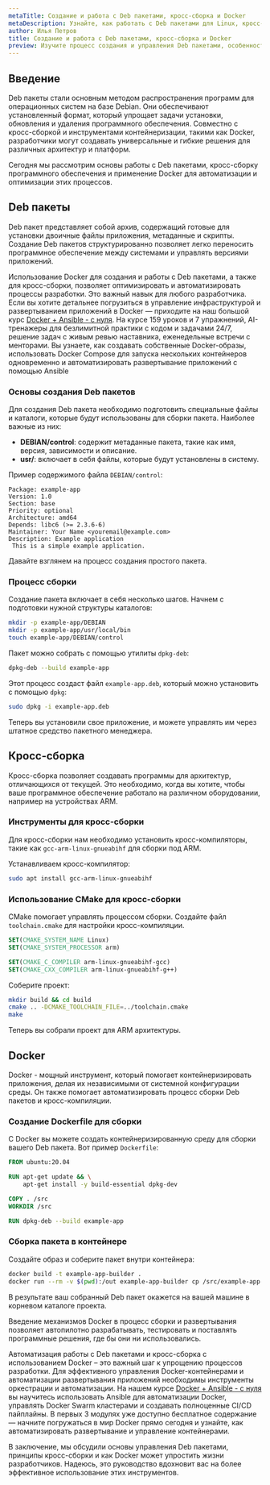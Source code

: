 ```yaml
---
metaTitle: Создание и работа с Deb пакетами, кросс-сборка и Docker
metaDescription: Узнайте, как работать с Deb пакетами для Linux, кросс-собирать под разные архитектуры и использовать Docker для оптимизации и автоматизации процессов.
author: Илья Петров
title: Создание и работа с Deb пакетами, кросс-сборка и Docker
preview: Изучите процесс создания и управления Deb пакетами, особенности кросс-сборки под разные среды и как Docker может упростить автоматизацию в ваших проектах.
---
```


## Введение

Deb пакеты стали основным методом распространения программ для операционных систем на базе Debian. Они обеспечивают установленный формат, который упрощает задачи установки, обновления и удаления программного обеспечения. Совместно с кросс-сборкой и инструментами контейнеризации, такими как Docker, разработчики могут создавать универсальные и гибкие решения для различных архитектур и платформ.

Сегодня мы рассмотрим основы работы с Deb пакетами, кросс-сборку программного обеспечения и применение Docker для автоматизации и оптимизации этих процессов.

## Deb пакеты

Deb пакет представляет собой архив, содержащий готовые для установки двоичные файлы приложения, метаданные и скрипты. Создание Deb пакетов структурированно позволяет легко переносить программное обеспечение между системами и управлять версиями приложений.

Использование Docker для создания и работы с Deb пакетами, а также для кросс-сборки, позволяет оптимизировать и автоматизировать процессы разработки. Это важный навык для любого разработчика. Если вы хотите детальнее погрузиться в управление инфраструктурой и развертыванием приложений в Docker — приходите на наш большой курс [Docker + Ansible - с нуля](https://purpleschool.ru/course/docker). На курсе 159 уроков и 7 упражнений, AI-тренажеры для безлимитной практики с кодом и задачами 24/7, решение задач с живым ревью наставника, еженедельные встречи с менторами. Вы узнаете, как создавать собственные Docker-образы, использовать Docker Compose для запуска нескольких контейнеров одновременно и автоматизировать развертывание приложений с помощью Ansible

### Основы создания Deb пакетов

Для создания Deb пакета необходимо подготовить специальные файлы и каталоги, которые будут использованы для сборки пакета. Наиболее важные из них:

- **DEBIAN/control**: содержит метаданные пакета, такие как имя, версия, зависимости и описание.
- **usr/**: включает в себя файлы, которые будут установлены в систему.

Пример содержимого файла `DEBIAN/control`:

```
Package: example-app
Version: 1.0
Section: base
Priority: optional
Architecture: amd64
Depends: libc6 (>= 2.3.6-6)
Maintainer: Your Name <youremail@example.com>
Description: Example application
 This is a simple example application.
```

Давайте взглянем на процесс создания простого пакета.

### Процесс сборки

Создание пакета включает в себя несколько шагов. Начнем с подготовки нужной структуры каталогов:

```bash
mkdir -p example-app/DEBIAN
mkdir -p example-app/usr/local/bin
touch example-app/DEBIAN/control
```

Пакет можно собрать с помощью утилиты `dpkg-deb`:

```bash
dpkg-deb --build example-app
```

Этот процесс создаст файл `example-app.deb`, который можно установить с помощью `dpkg`:

```bash
sudo dpkg -i example-app.deb
```

Теперь вы установили свое приложение, и можете управлять им через штатное средство пакетного менеджера.

## Кросс-сборка

Кросс-сборка позволяет создавать программы для архитектур, отличающихся от текущей. Это необходимо, когда вы хотите, чтобы ваше программное обеспечение работало на различном оборудовании, например на устройствах ARM.

### Инструменты для кросс-сборки

Для кросс-сборки нам необходимо установить кросс-компиляторы, такие как `gcc-arm-linux-gnueabihf` для сборки под ARM.

Устанавливаем кросс-компилятор:

```bash
sudo apt install gcc-arm-linux-gnueabihf
```

### Использование CMake для кросс-сборки

CMake помогает управлять процессом сборки. Создайте файл `toolchain.cmake` для настройки кросс-компиляции.

```cmake
SET(CMAKE_SYSTEM_NAME Linux)
SET(CMAKE_SYSTEM_PROCESSOR arm)

SET(CMAKE_C_COMPILER arm-linux-gnueabihf-gcc)
SET(CMAKE_CXX_COMPILER arm-linux-gnueabihf-g++)
```

Соберите проект:

```bash
mkdir build && cd build
cmake .. -DCMAKE_TOOLCHAIN_FILE=../toolchain.cmake
make
```

Теперь вы собрали проект для ARM архитектуры.

## Docker

Docker - мощный инструмент, который помогает контейнеризировать приложения, делая их независимыми от системной конфигурации среды. Он также помогает автоматизировать процесс сборки Deb пакетов и кросс-компиляции.

### Создание Dockerfile для сборки

С Docker вы можете создать контейнеризированную среду для сборки вашего Deb пакета. Вот пример `Dockerfile`:

```Dockerfile
FROM ubuntu:20.04

RUN apt-get update && \
    apt-get install -y build-essential dpkg-dev

COPY . /src
WORKDIR /src

RUN dpkg-deb --build example-app
```

### Сборка пакета в контейнере

Создайте образ и соберите пакет внутри контейнера:

```bash
docker build -t example-app-builder .
docker run --rm -v $(pwd):/out example-app-builder cp /src/example-app.deb /out
```

В результате ваш собранный Deb пакет окажется на вашей машине в корневом каталоге проекта.

Введение механизмов Docker в процесс сборки и развертывания позволяет автопилотно разрабатывать, тестировать и поставлять программные решения, где бы они ни использовались.

Автоматизация работы с Deb пакетами и кросс-сборка с использованием Docker – это важный шаг к упрощению процессов разработки. Для эффективного управления Docker-контейнерами и автоматизации развертывания приложений необходимы инструменты оркестрации и автоматизации. На нашем курсе [Docker + Ansible - с нуля](https://purpleschool.ru/course/docker) вы научитесь использовать Ansible для автоматизации Docker, управлять Docker Swarm кластерами и создавать полноценные CI/CD пайплайны. В первых 3 модулях уже доступно бесплатное содержание — начните погружаться в мир Docker прямо сегодня и узнайте, как автоматизировать развертывание и управление контейнерами.

В заключение, мы обсудили основы управления Deb пакетами, принципы кросс-сборки и как Docker может упростить жизни разработчиков. Надеюсь, это руководство вдохновит вас на более эффективное использование этих инструментов.

